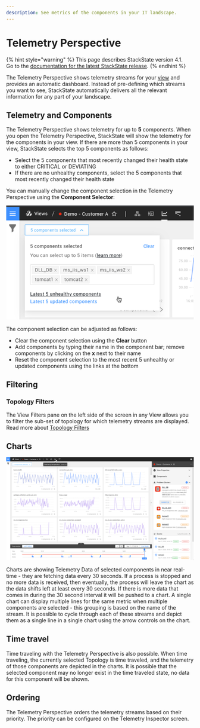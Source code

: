 ```yaml
---
description: See metrics of the components in your IT landscape.
---
```


# Telemetry Perspective

{% hint style="warning" %}
This page describes StackState version 4.1.  
Go to the [documentation for the latest StackState release](https://docs.stackstate.com/).
{% endhint %}

The Telemetry Perspective shows telemetry streams for your [view](/use/views/README.md) and provides an automatic dashboard. Instead of pre-defining which streams you want to see, StackState automatically delivers all the relevant information for any part of your landscape.

## Telemetry and Components

The Telemetry Perspective shows telemetry for up to **5** components. When you open the Telemetry Perspective, StackState will show the telemetry for the components in your view. If there are more than 5 components in your view, StackState selects the top 5 components as follows:

* Select the 5 components that most recently changed their health state to either CRITICAL or DEVIATING
* If there are no unhealthy components, select the 5 components that most recently changed their health state

You can manually change the component selection in the Telemetry Perspective using the **Component Selector**:

![](/.gitbook/assets/telemetry-components-selector.png)

The component selection can be adjusted as follows:

* Clear the component selection using the **Clear** button
* Add components by typing their name in the component bar; remove components by clicking on the **x** next to their name
* Reset the component selection to the most recent 5 unhealthy or updated components using the links at the bottom  

## Filtering

### Topology Filters

The View Filters pane on the left side of the screen in any View allows you to filter the sub-set of topology for which telemetry streams are displayed. Read more about [Topology Filters](filters.md#topology-filters)

## Charts

![Telemetry Perspective](/.gitbook/assets/telemetry-perspective.png)

Charts are showing Telemetry Data of selected components in near real-time - they are fetching data every 30 seconds. If a process is stopped and no more data is received, then eventually, the process will leave the chart as the data shifts left at least every 30 seconds. If there is more data that comes in during the 30 second interval it will be pushed to a chart. A single chart can display multiple lines for the same metric when multiple components are selected - this grouping is based on the name of the stream. It is possible to cycle through each of these streams and depict them as a single line in a single chart using the arrow controls on the chart.

## Time travel

Time traveling with the Telemetry Perspective is also possible. When time traveling, the currently selected Topology is time traveled, and the telemetry of those components are depicted in the charts. It is possible that the selected component may no longer exist in the time traveled state, no data for this component will be shown.

## Ordering

The Telemetry Perspective orders the telemetry streams based on their priority. The priority can be configured on the Telemetry Inspector screen.

